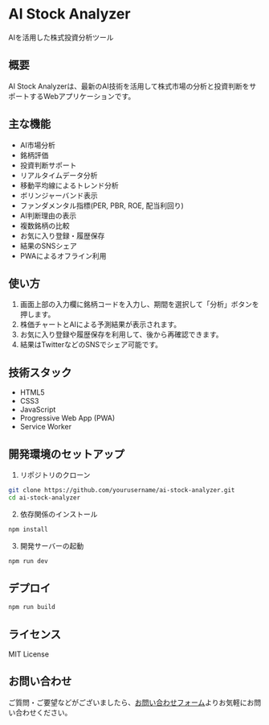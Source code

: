 # AI Stock Analyzer

AIを活用した株式投資分析ツール

## 概要

AI Stock Analyzerは、最新のAI技術を活用して株式市場の分析と投資判断をサポートするWebアプリケーションです。

## 主な機能

- AI市場分析
- 銘柄評価
- 投資判断サポート
- リアルタイムデータ分析
- 移動平均線によるトレンド分析
- ボリンジャーバンド表示
- ファンダメンタル指標(PER, PBR, ROE, 配当利回り)
- AI判断理由の表示
- 複数銘柄の比較
- お気に入り登録・履歴保存
- 結果のSNSシェア
- PWAによるオフライン利用

## 使い方

1. 画面上部の入力欄に銘柄コードを入力し、期間を選択して「分析」ボタンを押します。
2. 株価チャートとAIによる予測結果が表示されます。
3. お気に入り登録や履歴保存を利用して、後から再確認できます。
4. 結果はTwitterなどのSNSでシェア可能です。

## 技術スタック

- HTML5
- CSS3
- JavaScript
- Progressive Web App (PWA)
- Service Worker

## 開発環境のセットアップ

1. リポジトリのクローン
```bash
git clone https://github.com/yourusername/ai-stock-analyzer.git
cd ai-stock-analyzer
```

2. 依存関係のインストール
```bash
npm install
```

3. 開発サーバーの起動
```bash
npm run dev
```

## デプロイ

```bash
npm run build
```

## ライセンス

MIT License

## お問い合わせ

ご質問・ご要望などがございましたら、[お問い合わせフォーム](contact.html)よりお気軽にお問い合わせください。